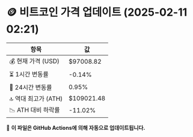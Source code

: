 # 🪙 비트코인 가격 업데이트 (2025-02-11 02:21)

| 항목                | 값 |
|--------------------|----------------|
| 💰 현재 가격 (USD) | $97008.82 |
| ⏳ 1시간 변동률    | -0.14% |
| 📆 24시간 변동률   | 0.95% |
| 🔝 역대 최고가 (ATH) | $109021.48 |
| 📉 ATH 대비 하락률 | -11.02% |

🔄 **이 파일은 GitHub Actions에 의해 자동으로 업데이트됩니다.**
